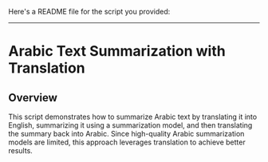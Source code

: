 Here's a README file for the script you provided:

---

# Arabic Text Summarization with Translation

## Overview

This script demonstrates how to summarize Arabic text by translating it into English, summarizing it using a summarization model, and then translating the summary back into Arabic. Since high-quality Arabic summarization models are limited, this approach leverages translation to achieve better results.

